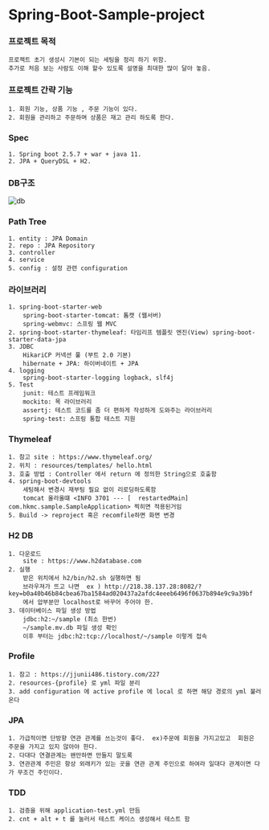 # Spring-Boot-Sample-project


### 프로젝트 목적
    프로젝트 초기 생성시 기본이 되는 세팅을 정리 하기 위함.
    추가로 처음 보는 사람도 이해 할수 있도록 설명을 최대한 많이 달아 놓음.

### 프로젝트 간략 기능
    1. 회원 기능, 상품 기능 , 주문 기능이 있다.
    2. 회원을 관리하고 주문하며 상품은 재고 관리 하도록 한다.

### Spec
	1. Spring boot 2.5.7 + war + java 11.
    2. JPA + QueryDSL + H2.

### DB구조
![db](https://user-images.githubusercontent.com/98309975/151704961-f7e7bfea-e21c-4351-ad15-d6ea4b860d93.png)

### Path Tree
    1. entity : JPA Domain
    2. repo : JPA Repository
    3. controller
    4. service
    5. config : 설정 관련 configuration

### 라이브러리
    1. spring-boot-starter-web 
        spring-boot-starter-tomcat: 톰캣 (웹서버)
        spring-webmvc: 스프링 웹 MVC
    2. spring-boot-starter-thymeleaf: 타임리프 템플릿 엔진(View) spring-boot-starter-data-jpa
    3. JDBC 
        HikariCP 커넥션 풀 (부트 2.0 기본)
        hibernate + JPA: 하이버네이트 + JPA
    4. logging
        spring-boot-starter-logging logback, slf4j
    5. Test
        junit: 테스트 프레임워크
        mockito: 목 라이브러리
        assertj: 테스트 코드를 좀 더 편하게 작성하게 도와주는 라이브러리 
        spring-test: 스프링 통합 테스트 지원

### Thymeleaf
    1. 참고 site : https://www.thymeleaf.org/
    2. 위치 : resources/templates/ hello.html
    3. 호출 방법 : Controller 에서 return 에 정의한 String으로 호출함
    4. spring-boot-devtools
        세팅해서 변경시 재부팅 필요 없이 리로딩하도록함
        tomcat 올라올떄 <INFO 3701 --- [  restartedMain] com.hkmc.sample.SampleApplication> 찍히면 적용된거임
    5. Build -> reproject 혹은 recomfile하면 화면 변경

### H2 DB
    1. 다운로드
        site : https://www.h2database.com
    2. 실행
        받은 위치에서 h2/bin/h2.sh 실행하면 됨 
        브라우져가 뜨고 나면  ex ) http://218.38.137.28:8082/?key=b0a40b46b84cbea67ba1584ad020437a2afdc4eeeb6496f0637b894e9c9a39bf
        에서 압부분만 localhost로 바꾸어 주어야 한.
    3. 데이터베이스 파일 생성 방법
        jdbc:h2:~/sample (최소 한번)
        ~/sample.mv.db 파일 생성 확인
        이후 부터는 jdbc:h2:tcp://localhost/~/sample 이렇게 접속
        
### Profile
    1. 참고 : https://jjunii486.tistory.com/227
    2. resources-{profile} 로 yml 파일 분리
    3. add configuration 에 active profile 에 local 로 하면 해당 경로의 yml 불러 온다

### JPA 
    1. 가급적이면 단방향 연관 관계를 쓰는것이 좋다.  ex)주문에 회원을 가지고있고  회원은 주문을 가지고 있지 않아야 한다.
    2. 다대다 연결관계는 왠만하면 만들지 말도록
    3. 연관관계 주민은 항상 외래키가 있는 곳을 연관 관계 주인으로 하여라 일대다 관계이면 다가 무조건 주인이다.

### TDD
    1. 검증을 위해 application-test.yml 만듬
    2. cnt + alt + t 를 눌러서 테스트 케이스 생성해서 테스트 함

